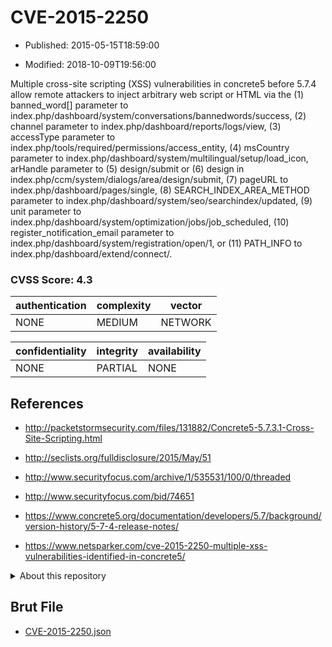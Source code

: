 # CVE-2015-2250

- Published: 2015-05-15T18:59:00

- Modified: 2018-10-09T19:56:00

Multiple cross-site scripting (XSS) vulnerabilities in concrete5 before 5.7.4 allow remote attackers to inject arbitrary web script or HTML via the (1) banned_word[] parameter to index.php/dashboard/system/conversations/bannedwords/success, (2) channel parameter to index.php/dashboard/reports/logs/view, (3) accessType parameter to index.php/tools/required/permissions/access_entity, (4) msCountry parameter to index.php/dashboard/system/multilingual/setup/load_icon, arHandle parameter to (5) design/submit or (6) design in index.php/ccm/system/dialogs/area/design/submit, (7) pageURL to index.php/dashboard/pages/single, (8) SEARCH_INDEX_AREA_METHOD parameter to index.php/dashboard/system/seo/searchindex/updated, (9) unit parameter to index.php/dashboard/system/optimization/jobs/job_scheduled, (10) register_notification_email parameter to index.php/dashboard/system/registration/open/1, or (11) PATH_INFO to index.php/dashboard/extend/connect/.

### CVSS Score: **4.3**

| authentication | complexity | vector |
| --- | --- | --- |
| NONE | MEDIUM | NETWORK |

| confidentiality | integrity | availability |
| --- | --- | --- |
| NONE | PARTIAL | NONE |

## References

* http://packetstormsecurity.com/files/131882/Concrete5-5.7.3.1-Cross-Site-Scripting.html

* http://seclists.org/fulldisclosure/2015/May/51

* http://www.securityfocus.com/archive/1/535531/100/0/threaded

* http://www.securityfocus.com/bid/74651

* https://www.concrete5.org/documentation/developers/5.7/background/version-history/5-7-4-release-notes/

* https://www.netsparker.com/cve-2015-2250-multiple-xss-vulnerabilities-identified-in-concrete5/

<details>
<summary>About this repository</summary> 

  This repository is part of the project [Live Hack CVE](https://github.com/Live-Hack-CVE). Main website can be found [www.live-hack.org](https://www.live-hack.org) 
  
  Made by [Sn0wAlice](https://github.com/Sn0wAlice) for the people that care about security and need to have a feed of the latest CVEs. Hope you enjoy it, don't forget to star the repo and follow me on [Twitter](https://twitter.com/Sn0wAlice) and [Github](https://github.com/Sn0wAlice). And that is my [personnal website](https://www.alice-snow.me/)

  - [Home Page](https://github.com/Live-Hack-CVE)
  - [Framework](https://github.com/Live-Hack-CVE/cve-framework)
  - [CVE database](https://github.com/Live-Hack-CVE/full_database)
  - [Changelog](https://github.com/Live-Hack-CVE/Changelog)
</details>

## Brut File

* [CVE-2015-2250.json](https://raw.githubusercontent.com/Live-Hack-CVE/full_database/main/cves/2015/CVE-2015-2250.json)

